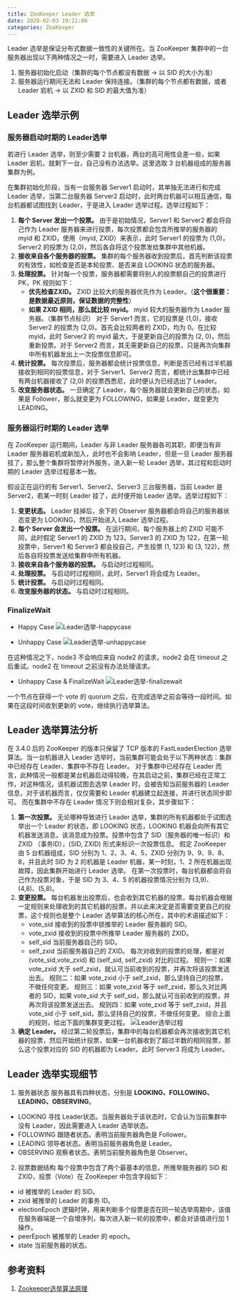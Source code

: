 ```yaml
---
title: ZooKeeper Leader 选举
date: 2020-02-03 19:21:00
categories: ZooKeeper
---
```

Leader 选举是保证分布式数据一致性的关键所在。当 ZooKeeper 集群中的一台服务器出现以下两种情况之一时，需要进入 Leader 选举。
1. 服务器初始化启动（集群的每个节点都没有数据 -> 以 SID 的大小为准）
2. 服务器运行期间无法和 Leader 保持连接。（集群的每个节点都有数据，或者 Leader 宕机 -> 以 ZXID 和 SID 的最大值为准）

## Leader 选举示例
### 服务器启动时期的 Leader选举
若进行 Leader 选举，则至少需要 2 台机器，两台的高可用性会差一些，如果 Leader 宕机，就剩下一台，自己没有办法选举。这里选取 3 台机器组成的服务器集群为例。

在集群初始化阶段，当有一台服务器 Server1 启动时，其单独无法进行和完成 Leader 选举，当第二台服务器 Server2 启动时，此时两台机器可以相互通信，每台机器都试图找到 Leader，于是进入 Leader 选举过程。选举过程如下：
1. **每个 Server 发出一个投票。** 由于是初始情况，Server1 和 Server2 都会将自己作为 Leader 服务器来进行投票，每次投票都会包含所推举的服务器的 myid 和 ZXID，使用（myid, ZXID）来表示，此时 Server1 的投票为 (1,0)，Server2 的投票为 (2,0)，然后各自将这个投票发给集群中其他机器。
2. **接收来自各个服务器的投票。** 集群的每个服务器收到投票后，首先判断该投票的有效性，如检查是否是本轮投票、是否来自 LOOKING 状态的服务器。
3. **处理投票。** 针对每一个投票，服务器都需要将别人的投票额自己的投票进行 PK，PK 规则如下：
    * **优先检查ZXID。** ZXID 比较大的服务器优先作为 Leader。（**这个很重要：是数据最近原则，保证数据的完整性**）
    * **如果 ZXID 相同，那么就比较 myid。** myid 较大的服务器作为 Leader 服务器。（集群节点标识）
对于 Server1 而言，它的投票是 (1,0)，接收 Server2 的投票为 (2,0)。首先会比较两者的 ZXID，均为 0。在比较 myid，此时 Server2 的 myid 最大，于是更新自己的投票为 (2, 0)，然后重新投票。对于 Server2 而言，其无需更新自己的投票，只是再次向集群中所有机器发出上一次投票信息即可。
4. **统计投票。** 每次投票后，服务器都会统计投票信息，判断是否已经有过半机器接收到相同的投票信息，对于 Server1、Server2 而言，都统计出集群中已经有两台机器接收了 (2,0) 的投票西悉尼，此时便认为已经选出了 Leader。
5. **改变服务器状态。** 一旦确定了 Leader，每个服务器就会更新自己的状态，如果是 Follower，那么就变更为 FOLLOWING，如果是 Leader，就变更为 LEADING。

### 服务器运行时期的 Leader 选举
在 ZooKeeper 运行期间，Leader 与非 Leader 服务器各司其职，即便当有非 Leader 服务器宕机或新加入，此时也不会影响 Leader，但是一旦 Leader 服务器挂了，那么整个集群将暂停对外服务，进入新一轮 Leader 选举，其过程和启动时期的 Leader 选举过程基本一致。

假设正在运行的有 Server1、Server2、Server3 三台服务器，当前 Leader 是 Server2，若某一时刻 Leader 挂了，此时便开始 Leader 选举。选举过程如下：
1. **变更状态。** Leader 挂掉后，余下的 Observer 服务器都会将自己的服务器状态变更为 LOOKING，然后开始进入 Leader 选举过程。
2. **每个 Server 会发出一个投票。** 在运行期间，每个服务器上的 ZXID 可能不同，此时假定 Server1 的 ZXID 为 123，Server3 的 ZXID 为 122，在第一轮投票中，Server1 和 Server3 都会投自己，产生投票 (1, 123) 和 (3, 122)，然后各自将投票发送给集群中所有机器。
3. **接收来自各个服务器的投票。** 与启动时过程相同。
4. **处理投票。** 与启动时过程相同，此时，Server1 将会成为 Leader。
5. **统计投票。** 与启动时过程相同。
6. **改变服务器的状态。** 与启动时过程相同。

### FinalizeWait
* Happy Case
![Leader选举-happycase](/images/zookeeper/Leader选举-happycase.png)

* Unhappy Case
![Leader选举-unhappycase](/images/zookeeper/Leader选举-unhappycase.png)

在这种情况之下，node3 不会响应来自 node2 的请求，node2 会在 timeout 之后重试。node2 在 timeout 之前没有办法处理请求。

* Unhappy Case & FinalizeWait
![Leader选举-finalizewait](/images/zookeeper/Leader选举-finalizewait.png)

一个节点在获得一个 vote 的 quorum 之后，在完成选举之前会等待一段时间。如果在这段时间收到更新的 vote，继续执行选举算法。

## Leader 选举算法分析
在 3.4.0 后的 ZooKeeper 的版本只保留了 TCP 版本的 FastLeaderElection 选举算法。当一台机器进入 Leader 选举时，当前集群可能会处于以下两种状态：集群中已经存在 Leader、集群中不存在 Leader。
对于集群中已经存在 Leader 而言，此种情况一般都是某台机器启动得较晚，在其启动之前，集群已经在正常工作，对这种情况，该机器试图去选举 Leader 时，会被告知当前服务器的 Leader 信息，对于该机器而言，仅仅需要和 Leader 机器建立起连接，并进行状态同步即可。
而在集群中不存在 Leader 情况下则会相对复杂，其步骤如下：
1. **第一次投票。** 无论哪种导致进行 Leader 选举，集群的所有机器都处于试图选举出一个 Leader 的状态，即 LOOKING 状态，LOOKING 机器会向所有其它机器发送消息，该消息成为投票。投票中包含了 SID（服务器的唯一标识）和 ZXID （事务ID），(SID, ZXID) 形式来标识一次投票信息。
假定 ZooKeeper 由 5 台机器组成，SID 分别为 1、2、3、4、5，ZXID 分别为 9、9、9、8、8，并且此时 SID 为 2 的机器是 Leader 机器，某一时刻，1、2 所在机器出现故障，因此集群开始进行 Leader 选举。
在第一次投票时，每台机器都会将自己作为投票对象，于是 SID 为 3、4、5 的机器投票情况分别为 (3,9)、(4,8)、(5,8)。
2. **变更投票。** 每台机器发出投票后，也会收到其它机器的投票，每台机器会根据一定规则来处理收到的其它机器的投票，并以此来决定是否需要变更自己的投票，这个规则也是整个 Leader 选举算法的核心所在，其中的术语描述如下：
    * vote_sid 接收到的投票中锁推举的 Leader 服务器的 SID。
    * vote_zxid 接收到的投票中所推举 Leader 服务器的 ZXID。
    * self_sid 当前服务器自己的 SID。
    * self_zxid 当前服务器自己的 ZXID。
每次对收到的投票的处理，都是对 (vote_sid,vote_zxid) 和 (self_sid, self_zxid) 对比的过程。
    规则一：如果 vote_zxid 大于 self_zxid，就认可当前收到的投票，并再次将该投票发送出去。
    规则二：如果 vote_zxid 小于 self_zxid，那么坚持自己的投票，不做任何变更。
    规则三：如果 vote_zxid 等于 self_zxid，那么久对比两者的 SID，如果 vote_sid 大于 self_sid，那么就认可当前收到的投票，并再次将该投票发送出去。
    规则四：如果 vote_zxid 等于 self_zxid，并且 vote_sid 小于 self_sid，那么坚持自己的投票，不做任何变更。
综合上面的规则，给出下面的集群变更过程。
![Leader选举过程](/images/zookeeper/Leader选举过程.png)
3. **确定 Leader。** 经过第二轮投票后，集群中的每台机器都会再次接收到其它机器的投票，然后开始统计投票，如果一台机器收到了超过半数的相同投票，那么这个投票对应的 SID 的机器即为 Leader。此时 Server3 将成为 Leader。

## Leader 选举实现细节
1. 服务器状态
服务器具有四种状态，分别是 **LOOKING、FOLLOWING、LEADING、OBSERVING**。

* LOOKING 寻找 Leader状态。当服务器处于该状态时，它会认为当前集群中没有 Leader，因此需要进入 Leader 选举状态。
* FOLLOWING 跟随者状态。表明当前服务器角色是 Follower。
* LEADING 领导者状态。表明当前服务器角色是 Leader。
* OBSERVING 观察者状态。表明当前服务器角色是 Observer。

2. 投票数据结构
每个投票中包含了两个最基本的信息，所推举服务器的 SID 和 ZXID，投票（Vote）在 ZooKeeper 中包含字段如下：
* id 被推举的 Leader 的 SID。
* zxid 被推举的 Leader 的事务 ID。
* electionEpoch 逻辑时钟，用来判断多个投票是否在同一轮选举周期中，该值在服务器端是一个自增序列，每次进入新一轮的投票中，都会对该值进行加 1 操作。
* peerEpoch 被推举的 Leader 的 epoch。
* state 当前服务器的状态。

## 参考资料
1. [Zookeeper选举算法原理](https://www.cnblogs.com/sweet6/p/10574574.html)